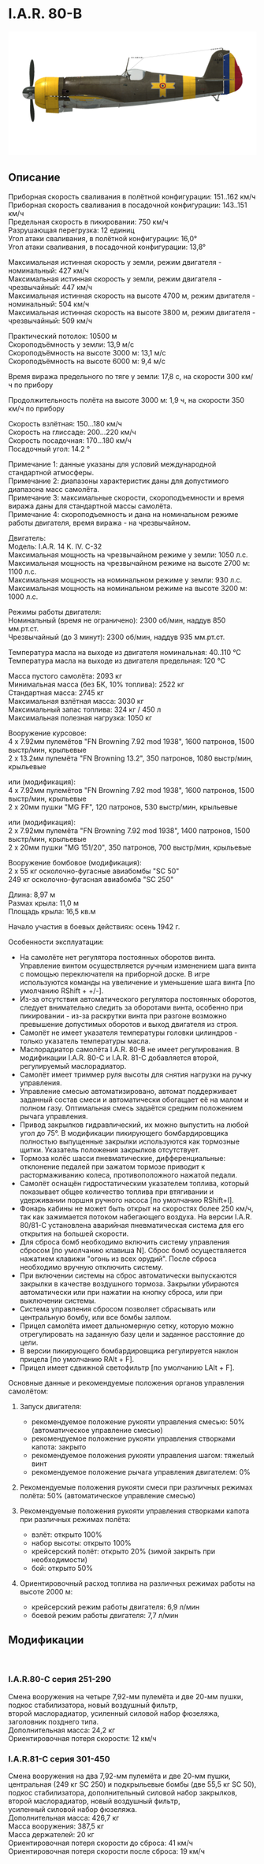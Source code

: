 # I.A.R. 80-B  
  
![iar80b](../images/iar80b.png)  
  
## Описание  
  
Приборная скорость сваливания в полётной конфигурации: 151..162 км/ч  
Приборная скорость сваливания в посадочной конфигурации: 143..151 км/ч  
Предельная скорость в пикировании: 750 км/ч  
Разрушающая перегрузка: 12 единиц  
Угол атаки сваливания, в полётной конфигурации: 16,0°  
Угол атаки сваливания, в посадочной конфигурации: 13,8°  
  
Максимальная истинная скорость у земли, режим двигателя - номинальный: 427 км/ч  
Максимальная истинная скорость у земли, режим двигателя - чрезвычайный: 447 км/ч  
Максимальная истинная скорость на высоте 4700 м, режим двигателя - номинальный: 504 км/ч  
Максимальная истинная скорость на высоте 3800 м, режим двигателя - чрезвычайный: 509 км/ч  
  
Практический потолок: 10500 м  
Скороподъёмность у земли: 13,9 м/с  
Скороподъёмность на высоте 3000 м: 13,1 м/с  
Скороподъёмность на высоте 6000 м: 9,4 м/с  
  
Время виража предельного по тяге у земли: 17,8 с, на скорости 300 км/ч по прибору  
  
Продолжительность полёта на высоте 3000 м: 1,9 ч, на скорости 350 км/ч по прибору  
  
Скорость взлётная: 150...180 км/ч  
Скорость на глиссаде: 200...220 км/ч  
Скорость посадочная: 170...180 км/ч  
Посадочный угол: 14.2 °  
  
Примечание 1: данные указаны для условий международной стандартной атмосферы.  
Примечание 2: диапазоны характеристик даны для допустимого диапазона масс самолёта.  
Примечание 3: максимальные скорости, скороподъемности и время виража даны для стандартной массы самолёта.  
Примечание 4: скороподъемность и дана на номинальном режиме работы двигателя, время виража - на чрезвычайном.  
  
Двигатель:  
Модель: I.A.R. 14 K. IV. C-32  
Максимальная мощность на чрезвычайном режиме у земли: 1050 л.с.  
Максимальная мощность на чрезвычайном режиме на высоте 2700 м: 1100 л.с.  
Максимальная мощность на номинальном режиме у земли: 930 л.с.  
Максимальная мощность на номинальном режиме на высоте 3200 м: 1000 л.с.  
  
Режимы работы двигателя:  
Номинальный (время не ограничено): 2300 об/мин, наддув 850 мм.рт.ст.   
Чрезвычайный (до 3 минут): 2300 об/мин, наддув 935 мм.рт.ст.   
  
Температура масла на выходе из двигателя номинальная: 40..110 °С  
Температура масла на выходе из двигателя предельная: 120 °С  
  
Масса пустого самолёта: 2093 кг  
Минимальная масса (без БК, 10% топлива): 2522 кг  
Стандартная масса: 2745 кг  
Максимальная взлётная масса: 3030 кг  
Максимальный запас топлива: 324 кг / 450 л  
Максимальная полезная нагрузка: 1050 кг  
  
Вооружение курсовое:  
4 x 7.92мм пулемётов "FN Browning 7.92 mod 1938", 1600 патронов, 1500 выстр/мин, крыльевые  
2 x 13.2мм пулемёта "FN Browning 13.2", 350 патронов, 1080 выстр/мин, крыльевые  
  
или (модификация):  
4 x 7.92мм пулемётов "FN Browning 7.92 mod 1938", 1600 патронов, 1500 выстр/мин, крыльевые  
2 x 20мм пушки "MG FF", 120 патронов, 530 выстр/мин, крыльевые  
  
или (модификация):  
2 x 7.92мм пулемёта "FN Browning 7.92 mod 1938", 1400 патронов, 1500 выстр/мин, крыльевые  
2 x 20мм пушки "MG 151/20", 350 патронов, 700 выстр/мин, крыльевые  	
  
Вооружение бомбовое (модификация):  
2 x 55 кг осколочно-фугасные авиабомбы "SC 50"  
249 кг осколочно-фугасная авиабомба "SC 250"  
  
Длина: 8,97 м  
Размах крыла: 11,0 м  
Площадь крыла: 16,5 кв.м  
  
Начало участия в боевых действиях: осень 1942 г.  
  
Особенности эксплуатации:  
- На самолёте нет регулятора постоянных оборотов винта. Управление винтом осуществляется ручным изменением шага винта с помощью переключателя на приборной доске. В игре используются команды на увеличение и уменьшение шага винта [по умолчанию RShift + +/-].  
- Из-за отсутствия автоматического регулятора постоянных оборотов, следует внимательно следить за оборотами винта, особенно при пикировании - из-за раскрутки винта при разгоне возможно превышение допустимых оборотов и выход двигателя из строя.  
- Самолёт не имеет указателя температуры головки цилиндров - только указатель температуры масла.  
- Маслорадиатор самолёта I.A.R. 80-B не имеет регулирования. В модификации I.A.R. 80-C и I.A.R. 81-C добавляется второй, регулируемый маслорадиатор.  
- Самолёт имеет триммер руля высоты для снятия нагрузки на ручку управления.  
- Управление смесью автоматизировано, автомат поддерживает заданный состав смеси и автоматически обогащает её на малом и полном газу. Оптимальная смесь задаётся средним положением рычага управления.  
- Привод закрылков гидравлический, их можно выпустить на любой угол до 75°. В модификации пикирующего бомбардировщика полностью выпущенные закрылки используются как тормозные щитки. Указатель положения закрылков отсутствует.  
- Тормоза колёс шасси пневматические, дифференциальные: отклонение педалей при зажатом тормозе приводит к растормаживанию колеса, противоположного нажатой педали.  
- Самолёт оснащён гидростатическим указателем топлива, который показывает общее количество топлива при втягивании и удерживании поршня ручного насоса [по умолчанию RShift+I].  
- Фонарь кабины не может быть открыт на скоростях более 250 км/ч, так как зажимается потоком набегающего воздуха. На версии I.A.R. 80/81-С установлена аварийная пневматическая система для его открытия на большей скорости.  
- Для сброса бомб необходимо включить систему управления сбросом [по умолчанию клавиша N]. Сброс бомб осуществляется нажатием клавижи "огонь из всех орудий". После сброса необходимо вручную отключить систему.  
- При включении системы на сброс автоматически выпускаются закрылки в качестве воздушного тормоза. Закрылки убираются автоматически или при нажатии на кнопку сброса, или при выключении системы.  
- Система управления сбросом позволяет сбрасывать или центральную бомбу, или все бомбы залпом.  
- Прицел самолёта имеет дальномерную сетку, которую можно отрегулировать на заданную базу цели и заданное расстояние до цели.  
- В версии пикирующего бомбардировщика регулируется наклон прицела [по умолчанию RAlt + F].  
- Прицел имеет сдвижной светофильтр [по умолчанию LAlt + F].  
  
Основные данные и рекомендуемые положения органов управления самолётом:  
1. Запуск двигателя:  
	- рекомендуемое положение рукояти управления смесью: 50% (автоматическое управление смесью)  
	- рекомендуемое положение рукояти управления створками капота: закрыто  
	- рекомендуемое положения рукояти управления шагом: тяжелый винт  
	- рекомендуемое положение рычага управления двигателем: 0%  
  
2. Рекомендуемые положения рукояти смеси при различных режимах полёта: 50% (автоматическое управление смесью)  
  
3. Рекомендуемые положения рукояти управления створками капота при различных режимах полёта:  
	- взлёт: открыто 100%  
	- набор высоты: открыто 100%  
	- крейсерский полёт: открыто 20% (зимой закрыть при необходимости)  
	- бой: открыто 50%  
  
4. Ориентировочный расход топлива на различных режимах работы на высоте 2000 м:  
	- крейсерский режим работы двигателя: 6,9 л/мин  
	- боевой режим работы двигателя: 7,7 л/мин  
  
## Модификации  
  ﻿
  
### I.A.R.80-C серия 251-290  
  
Смена вооружения на четыре 7,92-мм пулемёта и две 20-мм пушки,  
подкос стабилизатора, новый воздушный фильтр,  
второй маслорадиатор, усиленный силовой набор фюзеляжа,  
заголовник позднего типа.  
Дополнительная масса: 24,2 кг  
Ориентировочная потеря скорости: 12 км/ч  ﻿
  
### I.A.R.81-C серия 301-450  
  
Смена вооружения на два 7,92-мм пулемёта и две 20-мм пушки,  
центральная (249 кг SC 250) и подкрыльевые бомбы (две 55,5 кг SC 50),  
подкос стабилизатора, дополнительный силовой набор закрылков,  
второй маслорадиатор, новый воздушный фильтр,  
усиленный силовой набор фюзеляжа.  
Дополнительная масса: 426,7 кг  
Масса вооружения: 387,5 кг  
Масса держателей: 20 кг  
Ориентировочная потеря скорости до сброса: 41 км/ч  
Ориентировочная потеря скорости после сброса: 19 км/ч  